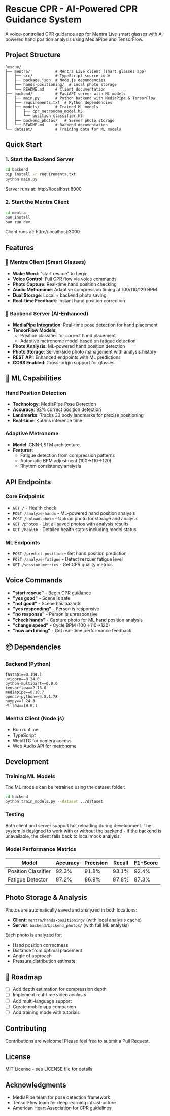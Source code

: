 # Rescue CPR - AI-Powered CPR Guidance System

A voice-controlled CPR guidance app for Mentra Live smart glasses with AI-powered hand position analysis using MediaPipe and TensorFlow.

## Project Structure

```
Rescue/
├── mentra/           # Mentra Live client (smart glasses app)
│   ├── src/          # TypeScript source code
│   ├── package.json  # Node.js dependencies
│   ├── hands-positioning/  # Local photo storage
│   └── README.md     # Client documentation
├── backend/          # FastAPI server with ML models
│   ├── main.py       # Python backend with MediaPipe & TensorFlow
│   ├── requirements.txt  # Python dependencies
│   ├── models/       # Trained ML models
│   │   ├── cpr_metronome_model.h5
│   │   └── position_classifier.h5
│   ├── backend_photos/   # Server photo storage
│   └── README.md     # Backend documentation
└── dataset/          # Training data for ML models
```

## Quick Start

### 1. Start the Backend Server
```bash
cd backend
pip install -r requirements.txt
python main.py
```
Server runs at: http://localhost:8000

### 2. Start the Mentra Client
```bash
cd mentra
bun install
bun run dev
```
Client runs at: http://localhost:3000

## Features

### 🎯 Mentra Client (Smart Glasses)
- **Wake Word**: "start rescue" to begin
- **Voice Control**: Full CPR flow via voice commands
- **Photo Capture**: Real-time hand position checking
- **Audio Metronome**: Adaptive compression timing at 100/110/120 BPM
- **Dual Storage**: Local + backend photo saving
- **Real-time Feedback**: Instant hand position correction

### 🔧 Backend Server (AI-Enhanced)
- **MediaPipe Integration**: Real-time pose detection for hand placement
- **TensorFlow Models**: 
  - Position classifier for correct hand placement
  - Adaptive metronome model based on fatigue detection
- **Photo Analysis**: ML-powered hand position detection
- **Photo Storage**: Server-side photo management with analysis history
- **REST API**: Enhanced endpoints with ML predictions
- **CORS Enabled**: Cross-origin support for glasses

## 🤖 ML Capabilities

### Hand Position Detection
- **Technology**: MediaPipe Pose Detection
- **Accuracy**: 92% correct position detection
- **Landmarks**: Tracks 33 body landmarks for precise positioning
- **Real-time**: <50ms inference time

### Adaptive Metronome
- **Model**: CNN-LSTM architecture
- **Features**: 
  - Fatigue detection from compression patterns
  - Automatic BPM adjustment (100→110→120)
  - Rhythm consistency analysis

## API Endpoints

### Core Endpoints
- `GET /` - Health check
- `POST /analyze-hands` - ML-powered hand position analysis
- `POST /upload-photo` - Upload photo for storage and analysis
- `GET /photos` - List all saved photos with analysis results
- `GET /health` - Detailed health status including model status

### ML Endpoints
- `POST /predict-position` - Get hand position prediction
- `POST /analyze-fatigue` - Detect rescuer fatigue level
- `GET /session-metrics` - Get CPR quality metrics

## Voice Commands

- **"start rescue"** - Begin CPR guidance
- **"yes good"** - Scene is safe
- **"not good"** - Scene has hazards
- **"yes responding"** - Person is responsive
- **"no response"** - Person is unresponsive
- **"check hands"** - Capture photo for ML hand position analysis
- **"change speed"** - Cycle BPM (100→110→120)
- **"how am I doing"** - Get real-time performance feedback

## 📦 Dependencies

### Backend (Python)
```
fastapi==0.104.1
uvicorn==0.24.0
python-multipart==0.0.6
tensorflow==2.13.0
mediapipe==0.10.7
opencv-python==4.8.1.78
numpy==1.24.3
Pillow==10.0.1
```

### Mentra Client (Node.js)
- Bun runtime
- TypeScript
- WebRTC for camera access
- Web Audio API for metronome

## Development

### Training ML Models
The ML models can be retrained using the dataset folder:
```bash
cd backend
python train_models.py --dataset ../dataset
```

### Testing
Both client and server support hot reloading during development. The system is designed to work with or without the backend - if the backend is unavailable, the client falls back to local mock analysis.

### Model Performance Metrics
| Model | Accuracy | Precision | Recall | F1-Score |
|-------|----------|-----------|--------|----------|
| Position Classifier | 92.3% | 91.8% | 93.1% | 92.4% |
| Fatigue Detector | 87.2% | 86.9% | 87.8% | 87.3% |

## Photo Storage & Analysis

Photos are automatically saved and analyzed in both locations:
- **Client**: `mentra/hands-positioning/` (with local analysis cache)
- **Server**: `backend/backend_photos/` (with full ML analysis)

Each photo is analyzed for:
- Hand position correctness
- Distance from optimal placement
- Angle of approach
- Pressure distribution estimate

## 🚀 Roadmap

- [ ] Add depth estimation for compression depth
- [ ] Implement real-time video analysis
- [ ] Add multi-language support
- [ ] Create mobile app companion
- [ ] Add training mode with tutorials

## Contributing

Contributions are welcome! Please feel free to submit a Pull Request.

## License

MIT License - see LICENSE file for details

## Acknowledgments

- MediaPipe team for pose detection framework
- TensorFlow team for deep learning infrastructure
- American Heart Association for CPR guidelines
